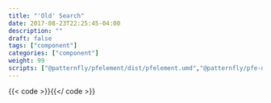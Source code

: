 ```yaml
---
title: "'Old' Search"
date: 2017-08-23T22:25:45-04:00
description: ""
draft: false
tags: ["component"]
categories: ["component"]
weight: 99
scripts: ["@patternfly/pfelement/dist/pfelement.umd","@patternfly/pfe-datetime/pfe-datetime.umd","@rhd/rhdp-search/rhdp-search"]
---
```


{{< code >}}<rhdp-search-app url="https://dcp2.jboss.org/v2/rest/search/developer_materials"></rhdp-search-app>{{</ code >}}
